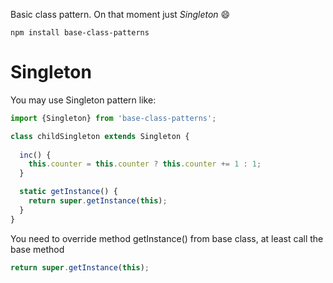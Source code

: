 Basic class pattern. On that moment just *Singleton* :smile:
```
npm install base-class-patterns
```
# Singleton
You may use Singleton pattern like:

```javascript
import {Singleton} from 'base-class-patterns';

class childSingleton extends Singleton {
  
  inc() {
    this.counter = this.counter ? this.counter += 1 : 1;
  }

  static getInstance() {
    return super.getInstance(this);
  }
}
```
You need to override method getInstance() from base class, at least call the base method
```javascript
return super.getInstance(this);
```